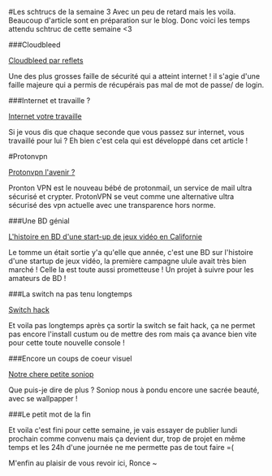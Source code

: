 #Les schtrucs de la semaine 3
Avec un peu de retard mais les voila. Beaucoup d'article sont en préparation sur le blog.
Donc voici les temps attendu schtruc de cette semaine <3

###Cloudbleed

[Cloudbleed par reflets](https://reflets.info/cloudbleed-le-bug-qui-cache-la-foret/)

Une des plus grosses faille de sécurité qui a atteint internet ! il s'agie d'une faille majeure qui a permis de récupérais pas mal de mot de passe/ de login.

###Internet et travaille ?

[Internet votre travaille](http://www.lemonde.fr/pixels/article/2017/03/11/sur-internet-nous-travaillons-tous-et-la-penibilite-de-ce-travail-est-invisible_5093124_4408996.html?utm_content=bufferae8df&utm_medium=social&utm_source=twitter.com&utm_campaign=buffer)

Si je vous dis que chaque seconde que vous passez sur internet, vous travaillé pour lui ? Eh bien c'est cela qui est développé dans cet article !

#Protonvpn 

[Protonvpn l'avenir ?](https://protonvpn.com/)

Pronton VPN est le nouveau bébé de protonmail, un service de mail ultra sécurisé et crypter. ProtonVPN se veut comme une alternative ultra sécurisé des vpn actuelle avec une transparence hors norme.

###Une BD génial

[L'histoire en BD d'une start-up de jeux vidéo en Californie](https://fr.ulule.com/comme-convenu-2/)

Le tomme un était sortie y'a qu'elle que année, c'est une BD sur l'histoire d'une startup de jeux vidéo, la première campagne ulule avait très bien marché ! Celle la est toute aussi prometteuse ! Un projet à suivre pour les amateurs de BD !

###La switch na pas tenu longtemps

[Switch hack](https://korben.info/root-homebrew-nintendo-switch.html)

Et voila pas longtemps après ça sortir la switch se fait hack, ça ne permet pas encore l'install custum ou de mettre des rom mais ça avance bien vite pour cette toute nouvelle console !

###Encore un coups de coeur visuel

[Notre chere petite soniop](http://soniop.deviantart.com/art/Wallpaper-Evening-moon-4K-668703458)

Que puis-je dire de plus ? Soniop nous à pondu encore une sacrée beauté, avec se wallpapper !

###Le petit mot de la fin

Et voila c'est fini pour cette semaine, je vais essayer de publier lundi prochain comme convenu mais ça devient dur, trop de projet en même temps et les 24h d'une journée ne me permette pas de tout faire =(

M'enfin au plaisir de vous revoir ici, Ronce ~
